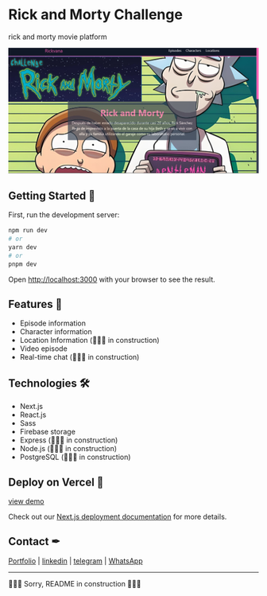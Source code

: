 # Rick and Morty Challenge

rick and morty movie platform

![Descripción de la imagen](/public/bannerReadme.png)

## Getting Started 🚀

First, run the development server:

```bash
npm run dev
# or
yarn dev
# or
pnpm dev
```

Open [http://localhost:3000](http://localhost:3000) with your browser to see the result.

## Features 🧷

- Episode information
- Character information
- Location Information (🚧🚧🚧 in construction)
- Video episode
- Real-time chat (🚧🚧🚧 in construction)

## Technologies 🛠

- Next.js
- React.js
- Sass
- Firebase storage
- Express (🚧🚧🚧 in construction)
- Node.js (🚧🚧🚧 in construction)
- PostgreSQL (🚧🚧🚧 in construction)

## Deploy on Vercel 🚀

[view demo](https://rick-and-morty-challenge-movie.vercel.app/home)

Check out our [Next.js deployment documentation](https://nextjs.org/docs/deployment) for more details.

## Contact ✒

[Portfolio](https://jesudev.vercel.app/) | [linkedin](https://www.linkedin.com/in/jesus-ayarza/) | [telegram](https://t.me/jesusA1811) | [WhatsApp](https://api.whatsapp.com/send/?phone=51936129604&text&type=phone_number&app_absent=0)

---

🚧🚧🚧 Sorry, README in construction 🚧🚧🚧

